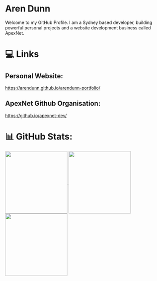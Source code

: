 # Aren Dunn
Welcome to my GitHub Profile. I am a Sydney based developer, building powerful personal projects and a website development business called ApexNet.

# 💻 Links
## Personal Website:
https://arendunn.github.io/arendunn-portfolio/

## ApexNet Github Organisation:
https://github.io/apexnet-dev/

# 📊 GitHub Stats:
<a href="https://github.com/anuraghazra/github-readme-stats">
  <img height=200 align="center" src="https://github-readme-stats.vercel.app/api?username=arendunn&hide=stars,prs&rank_icon=percentile&hide_title=true"/>
</a>
<a href="https://github.com/anuraghazra/github-readme-stats">
  <img height=200 align="center" src="https://github-readme-stats.vercel.app/api/top-langs/?username=arendunn"/>
</a>
<a href="https://github.com/anuraghazra/github-readme-stats">
  <img height=200 align="center" src="https://nirzak-streak-stats.vercel.app/?user=arendunn&rank_icon=percentile" />
</a>
